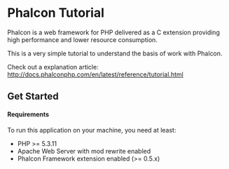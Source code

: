 Phalcon Tutorial
================

Phalcon is a web framework for PHP delivered as a C extension providing high
performance and lower resource consumption.

This is a very simple tutorial to understand the basis of work with Phalcon.

Check out a explanation article: http://docs.phalconphp.com/en/latest/reference/tutorial.html

Get Started
-----------

#### Requirements

To run this application on your machine, you need at least:

* PHP >= 5.3.11
* Apache Web Server with mod rewrite enabled
* Phalcon Framework extension enabled (>= 0.5.x)

